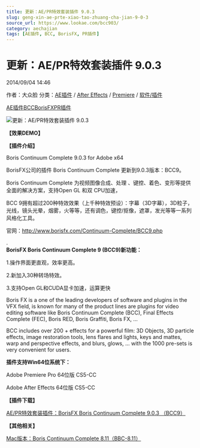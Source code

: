 ```yaml
---
title: 更新：AE/PR特效套装插件 9.0.3
slug: geng-xin-ae-prte-xiao-tao-zhuang-cha-jian-9-0-3
source_url: https://www.lookae.com/bcc903/
category: aechajian
tags: [AE插件, BCC, BorisFX, PR插件]
---
```

# 更新：AE/PR特效套装插件 9.0.3

2014/09/04 14:46

作者：大众脸
分类：[AE插件](https://www.lookae.com/after-effects/aechajian/) / [After Effects](https://www.lookae.com/after-effects/) / [Premiere](https://www.lookae.com/qitarjcj/premierezy/) / [软件/插件](https://www.lookae.com/qitarjcj/)

[AE插件](https://www.lookae.com/tag/ae%e6%8f%92%e4%bb%b6/)[BCC](https://www.lookae.com/tag/bcc/)[BorisFX](https://www.lookae.com/tag/borisfx/)[PR插件](https://www.lookae.com/tag/pr%e6%8f%92%e4%bb%b6/)

![更新：AE/PR特效套装插件 9.0.3](https://www.lookae.com/wp-content/uploads/2014/04/BCC9.jpg "更新：AE/PR特效套装插件 9.0.3-LookAE.com")

**【效果DEMO】**

**【插件介绍】**

Boris Continuum Complete 9.0.3 for Adobe x64

BorisFX公司的插件 Boris Continuum Complete 更新到9.0.3版本：BCC9。

Boris Continuum Complete 为视频图像合成、处理 、键控、着色、变形等提供全面的解决方案，支持Open GL 和双 CPU加速，

BCC 9拥有超过200种特效效果（上千种特效预设）：字幕（3D字幕），3D粒子，光线，镜头光晕，烟雾，火等等，还有调色，键控/抠像，遮罩，发光等等一系列风格化工具。

官网：http://www.borisfx.com/Continuum-Complete/BCC9.php

.  
**BorisFX Boris Continuum Complete 9 (BCC9)新功能：**

1.操作界面更直观，效率更高。

2.新加入30种转场特效。

3.支持Open GL和CUDA显卡加速，运算更快

Boris FX is a one of the leading developers of software and plugins in the VFX field, is known for many of the product lines are plugins for video editing software like Boris Continuum Complete (BCC), Final Effects Complete (FEC), Boris RED, Boris Graffiti, Boris FX, …

BCC includes over 200 + effects for a powerful film: 3D Objects, 3D particle effects, image restoration tools, lens flares and lights, keys and mattes, warp and perspective effects, and blurs, glows, … with the 1000 pre-sets is very convenient for users.

**插件支持Win64位系统下：**

Adobe Premiere Pro 64位版 CS5-CC

Adobe After Effects 64位版 CS5-CC

**【插件下载】**

[AE/PR特效套装插件：BorisFX Boris Continuum Complete 9.0.3 （BCC9）](https://www.400gb.com/file/72577114)

**【其他相关】**

[Mac版本：Boris Continuum Complete 8.11（BBC-8.11）](http://www.ctdisk.com/file/11312833)

